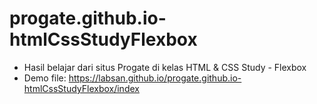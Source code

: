 # progate.github.io-htmlCssStudyFlexbox
- Hasil belajar dari situs Progate di kelas HTML & CSS Study - Flexbox
- Demo file: https://labsan.github.io/progate.github.io-htmlCssStudyFlexbox/index
